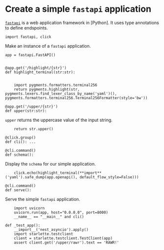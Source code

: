 # Create a simple `fastapi` application

[`fastapi`] is a web application framework in [Python]. It uses type annotations to define endspoints.

    import fastapi, click

Make an instance of a `fastapi` application.

    app = fastapi.FastAPI()


    @app.get('/highlight/{str}')
    def highlight_terminal(str:str):


        import pygments.formatters.terminal256
        return pygments.highlight(str, pygments.lexers.find_lexer_class_by_name('yaml')(), pygments.formatters.terminal256.Terminal256Formatter(style='bw'))

    @app.get('/upper/{str}')
    def upper(str:str):

`upper` returns the uppercase value of the input string.

        return str.upper()

    @click.group()
    def cli(): ...

    @cli.command()
    def schema():

Display the `schema` for our simple application.

        click.echo(highlight_terminal(**import**('yaml').safe_dump(app.openapi(), default_flow_style=False)))

    @cli.command()
    def serve():

Serve the simple `fastapi` application.

        import uvicorn
        uvicorn.run(app, host="0.0.0.0", port=8000)
        __name__ == "__main__" and cli()

    def _test_app():
        __import__('nest_asyncio').apply()
        import starlette.testclient
        client = starlette.testclient.TestClient(app)
        assert client.get('/upper/rawr').text == 'RAWR!'

[`fastapi`]: #
[debuggery]: https://fastapi.tiangolo.com/tutorial/debugging/
